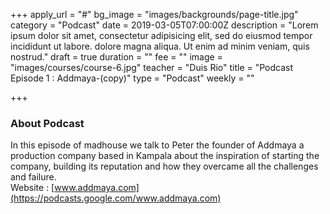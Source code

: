 +++
apply_url = "#"
bg_image = "images/backgrounds/page-title.jpg"
category = "Podcast"
date = 2019-03-05T07:00:00Z
description = "Lorem ipsum dolor sit amet, consectetur adipisicing elit, sed do eiusmod tempor incididunt ut labore. dolore magna aliqua. Ut enim ad minim veniam, quis nostrud."
draft = true
duration = ""
fee = ""
image = "images/courses/course-6.jpg"
teacher = "Duis Rio"
title = "Podcast Episode 1 : Addmaya-(copy)"
type = "Podcast"
weekly = ""

+++
### About Podcast

In this episode of madhouse we talk to Peter the founder of Addmaya a production company based in Kampala about the inspiration of starting the company, building its reputation and how they overcame all the challenges and failure.  
Website : [www.addmaya.com](https://podcasts.google.com/www.addmaya.com)